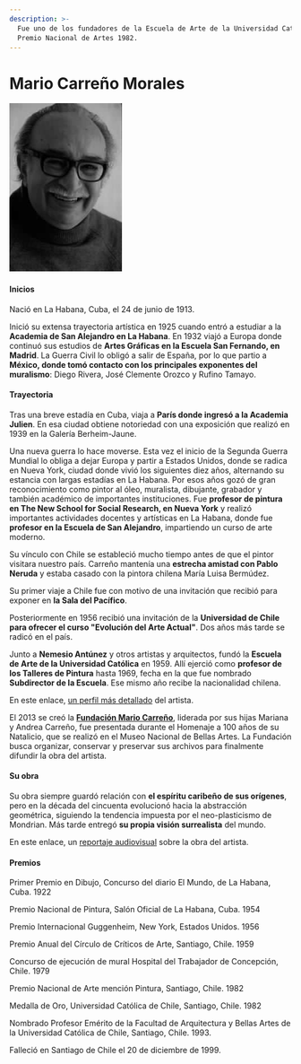 ```yaml
---
description: >-
  Fue uno de los fundadores de la Escuela de Arte de la Universidad Católica.
  Premio Nacional de Artes 1982.
---
```


# Mario Carreño Morales

![Mario Carre&#xF1;o. Foto: Fundaci&#xF3;n Mario Carre&#xF1;o](../../.gitbook/assets/mario-1-201x300.jpg)

#### Inicios

Nació en La Habana, Cuba, el 24 de junio de 1913.

Inició su extensa trayectoria artística en 1925 cuando entró a estudiar a la **Academia de San Alejandro en La Habana**. En 1932 viajó a Europa donde continuó sus estudios de **Artes Gráficas en la Escuela San Fernando, en Madrid**. La Guerra Civil lo obligó a salir de España, por lo que partio a **México, donde tomó contacto con los principales exponentes del muralismo**: Diego Rivera, José Clemente Orozco y Rufino Tamayo.

#### Trayectoria

Tras una breve estadía en Cuba, viaja a **París donde ingresó a la Academia Julien**. En esa ciudad obtiene notoriedad con una exposición que realizó en 1939 en la Galería Berheim-Jaune.

Una nueva guerra lo hace moverse. Esta vez el inicio de la Segunda Guerra Mundial lo obliga a dejar Europa y partir a Estados Unidos, donde se radica en Nueva York, ciudad donde vivió los siguientes diez años, alternando su estancia con largas estadías en La Habana. Por esos años gozó de gran reconocimiento como pintor al óleo, muralista, dibujante, grabador y también académico de importantes instituciones. Fue **profesor de pintura en The New School for Social Research, en Nueva York** y realizó importantes actividades docentes y artísticas en La Habana, donde fue **profesor en la Escuela de San Alejandro**, impartiendo un curso de arte moderno.

Su vínculo con Chile se estableció mucho tiempo antes de que el pintor visitara nuestro país. Carreño mantenía una **estrecha amistad con Pablo Neruda** y estaba casado con la pintora chilena María Luisa Bermúdez.

Su primer viaje a Chile fue con motivo de una invitación que recibió para exponer en **la Sala del Pacífico**.

Posteriormente en 1956 recibió una invitación de la **Universidad de Chile para ofrecer el curso "Evolución del Arte Actual"**. Dos años más tarde se radicó en el país.

Junto a **Nemesio Antúnez** y otros artistas y arquitectos, fundó la **Escuela de Arte de la Universidad Católica** en 1959. Allí ejerció como **profesor de los Talleres de Pintura** hasta 1969, fecha en la que fue nombrado **Subdirector de la Escuela**. Ese mismo año recibe la nacionalidad chilena.

En este enlace, [un perfil más detallado](http://www.artistasvisualeschilenos.cl/658/w3-article-39912.html) del artista.

El 2013 se creó la [**Fundación Mario Carreño**](http://fundacionmariocarreno.com), liderada por sus hijas Mariana y Andrea Carreño, fue presentada durante el Homenaje a 100 años de su Natalicio, que se realizó en el Museo Nacional de Bellas Artes. La Fundación busca organizar, conservar y preservar sus archivos para finalmente difundir la obra del artista.

#### Su obra

Su obra siempre guardó relación con **el espíritu caribeño de sus orígenes**, pero en la década del cincuenta evolucionó hacia la abstracción geométrica, siguiendo la tendencia impuesta por el neo-plasticismo de Mondrian. Más tarde entregó **su propia visión surrealista** del mundo.

En este enlace, un [reportaje audiovisual](https://www.youtube.com/watch?v=acN383utArw) sobre la obra del artista.

#### Premios

Primer Premio en Dibujo, Concurso del diario El Mundo, de La Habana, Cuba. 1922 

Premio Nacional de Pintura, Salón Oficial de La Habana, Cuba. 1954 

Premio Internacional Guggenheim, New York, Estados Unidos. 1956 

Premio Anual del Círculo de Críticos de Arte, Santiago, Chile. 1959 

Concurso de ejecución de mural Hospital del Trabajador de Concepción, Chile. 1979 

Premio Nacional de Arte mención Pintura, Santiago, Chile. 1982 

Medalla de Oro, Universidad Católica de Chile, Santiago, Chile. 1982 

Nombrado Profesor Emérito de la Facultad de Arquitectura y Bellas Artes de la Universidad Católica de Chile, Santiago, Chile. 1993.

Falleció en Santiago de Chile el 20 de diciembre de 1999.

